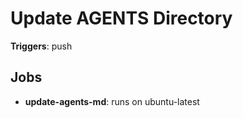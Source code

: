 # Update AGENTS Directory

**Triggers**: push

## Jobs
- **update-agents-md**: runs on ubuntu-latest

